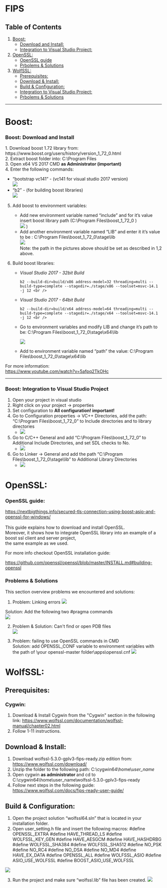 # FIPS
## Table of Contents  
1. [Boost:](#boost)
   - [Download and Install:](#boost_download_and_install)
   - [Integration to Visual Studio Project:](#integration)
2. [OpenSSL:](#openssl)  
   - [OpenSSL guide](#openssl_guide)
   - [Prbolems & Solutions](#openssl_problems_solutions)
3. [WolfSSL:](#wolfssl)  
   - [Prerequisites:](#prerequisites)
   - [Download & Install:](#wolfssl_download_and_install)
   - [Build & Configuration:](#build_and_config)
   - [Integration to Visual Studio Project:](#integration_wolfssl)
   - [Prbolems & Solutions](#wolfssl_problems_solutions)

_______
# Boost: #
<a name="boost"/>

### Boost: Download and Install ###
<a name="boost"/>
<a name="boost_download_and_install"/>
1. Download boost 1.72 library from: https://www.boost.org/users/history/version_1_72_0.html <br />
2. Extract boost folder into: C:\Program Files <br />
3. Open x64 VS 2017 CMD <b> as Administrator (important) </b><br />
4. Enter the following commands:

   - “bootstrap vc141” - (vc141 for visual studio 2017 version)<br />
     ![](README-pictures/boost1.PNG)
   - “b2” - (for building boost libraries)<br />
      ![](README-pictures/boost2.PNG)
      
5. Add boost to environment variables:

   - Add new environment variable named “include” and for it’s value insert boost library path (C:\Program Files\boost_1_72_0 )<br />
     ![](README-pictures/boost3.PNG) )<br />
   - Add another environment variable named “LIB” and enter it it’s value to be : C:\Program Files\boost_1_72_0\stage\lib <br />
     ![](README-pictures/boost4.PNG)<br />
Note: the path in the pictures above should be set  as described in 1,2 above.<br />
 6. Build boost libraries:
    -  *Visual Studio 2017 - 32bit Build* <br /> 
    
          ```
          b2 --build-dir=build/x86 address-model=32 threading=multi --build-type=complete --stagedir=./stage/x86 --toolset=msvc-14.1 -j 12 <br />
          ```
 
    -  *Visual Studio 2017 - 64bit Build* <br />
    
          ```
          b2 --build-dir=build/x64 address-model=64 threading=multi --build-type=complete --stagedir=./stage/x64 --toolset=msvc-14.1 -j 12 <br />
          ```
  
    - Go to environment variables and modify LIB and change it’s path to be: C:\Program Files\boost_1_72_0\stage\x64\lib
    
      ![](README-pictures/boost7.PNG)<br />
    - Add to environment variable named “path” the value: C:\Program Files\boost_1_72_0\stage\x64\lib

For more information:<br />
https://www.youtube.com/watch?v=5afpq2TkOHc
 _____ 
 
### Boost: Integration to Visual Studio Project ###
<a name="integration"/>

  1. Open your project in visual studio <br />
  2. Right click on your project -> properties <br />
  3. Set configuration to <b> All configuration! important! </b> <br />
  4. Go to Configuration properties -> VC++ Directories, add the path: “C:\Program Files\boost_1_72_0”  to Include directories and to library directories
      -  ![](README-pictures/boost8.PNG)<br />
  5. Go to C/C++ General and add “C:\Program Files\boost_1_72_0”  to Additional Include Directories, and set SDL checks to No.
      -  ![](README-pictures/boost9.PNG)<br />
  6. Go to Linker -> General and add the path “C:\Program Files\boost_1_72_0\stage\lib” to  Additional Library Directories
      - ![](README-pictures/boost10.PNG)<br />
# OpenSSL: #
<a name="openssl"/>

### OpenSSL guide: ###
<a name="openssl_guide"/>

https://nextbigthings.info/secured-tls-connection-using-boost-asio-and-openssl-for-windows/ <br /> <br />
This guide explains how to download and  install OpenSSL. <br />
Moreover, it shows how to integrate OpenSSL library into an example of a boost ssl client and server project,<br /> the same example as we used. <br />

For more info checkout OpenSSL installation guide: <br /> 

https://github.com/openssl/openssl/blob/master/INSTALL.md#building-openssl


### Problems & Solutions ###
<a name="openssl_problems_solutions"/>

This section overview problems we encountered and solutions: </br>

1. Problem: Linking errors
![](README-pictures/openssl1.PNG)<br />

Solution: Add the following two #pragma commands <br />
![](README-pictures/openssl2.JPG)

2. Problem & Solution: Can't find or open PDB files </br>
![](README-pictures/openssl3.JPG)

3. Problem: failing to use OpenSSL commands in CMD </br>
   Solution: add OPENSSL_CONF variable to environment variables with the path of \your openssl-master folder\apps\openssl.cnf 
   ![](README-pictures/openssl4.PNG)

# WolfSSL: #
<a name="wolfssl"/>

## Prerequisites: ## 
<a name="prerequisites"/>


### Cygwin: ###

1. Download & Install Cygwin from the "Cygwin" section in the following link:
   https://www.wolfssl.com/documentation/wolfssl-manual/chapter02.html 
2. Follow 1-11 instructions.

## Download & Install: ##
<a name="wolfssl_download_and_install"/>

1. Download wolfssl-5.3.0-gplv3-fips-ready.zip edition from: https://www.wolfssl.com/download/
2. Unzip the folder to the following path: C:\cygwin64\home\\*user_name*
3. Open cygwin <b> as administrator </b> and cd to C:\cygwin64\home\user_name\wolfssl-5.3.0-gplv3-fips-ready
4. Follow next steps in the following guide: https://www.wolfssl.com/docs/fips-ready-user-guide/

## Build & Configuration: ##
<a name="build_and_config"/>

1. Open the project solution “wolfssl64.sln” that is located in your installation folder.
2. Open user_setting.h file and insert the following macros:
   #define OPENSSL_EXTRA
   #define HAVE_THREAD_LS
   #define WOLFSSL_KEY_GEN
   #define HAVE_AESGCM
   #define HAVE_HASHDRBG
   #define WOLFSSL_SHA384
   #define WOLFSSL_SHA512
   #define NO_PSK
   #define NO_RC4
   #define NO_DSA
   #define NO_MD4
   #define HAVE_EX_DATA
   #define OPENSSL_ALL
   #define WOLFSSL_ASIO
   #define ASIO_USE_WOLFSSL
   #define BOOST_ASIO_USE_WOLFSSL
   
![](README-pictures/wolfssl1.PNG)<br />

3. Run the project and make sure “wolfssl.lib” file has been created.
![](README-pictures/wolfssl2.PNG)<br />

